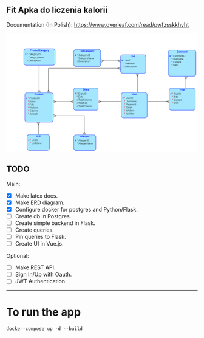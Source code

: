 ## Fit Apka do liczenia kalorii

Documentation (In Polish):
https://www.overleaf.com/read/pwfzsskkhvht

![alt text](fitapka_erd.png "ERD Diagram")

## TODO
Main:
- [x] Make latex docs.
- [x] Make ERD diagram.
- [x] Configure docker for postgres and Python/Flask.
- [ ] Create db in Postgres.
- [ ] Create simple backend in Flask.
- [ ] Create queries.
- [ ] Pin queries to Flask.
- [ ] Create UI in Vue.js.

Optional:
- [ ] Make REST API.
- [ ] Sign In/Up with Oauth.
- [ ] JWT Authentication.

---
# To run the app
    docker-compose up -d --build